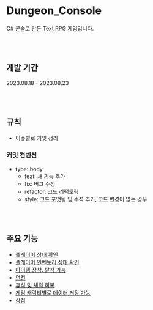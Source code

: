 # Dungeon_Console
C# 콘솔로 만든 Text RPG 게임입니다.

<br/><br/>

## 개발 기간
2023.08.18 - 2023.08.23

<br/><br/>

## 규칙
- 이슈별로 커밋 정리
### 커밋 컨벤션 
* type: body
  - feat: 새 기능 추가
  - fix: 버그 수정
  - refactor: 코드 리팩토링
  - style: 코드 포맷팅 및 주석 추가, 코드 변경이 없는 경우

<br/><br/>

## 주요 기능
* [플레이어 상태 확인](https://github.com/juyonLee00/Dungeon_Console/issues/1)
* [플레이어 인벤토리 상태 확인](https://github.com/juyonLee00/Dungeon_Console/issues/3)
* [아이템 장착, 탈착 가능](https://github.com/juyonLee00/Dungeon_Console/issues/5)
* [던전](https://github.com/juyonLee00/Dungeon_Console/issues/7)
* [휴식 및 체력 회복](https://github.com/juyonLee00/Dungeon_Console/issues/8)
* [게임 캐릭터별로 데이터 저장 가능](https://github.com/juyonLee00/Dungeon_Console/issues/9)
* [상점](https://github.com/juyonLee00/Dungeon_Console/issues/6)
